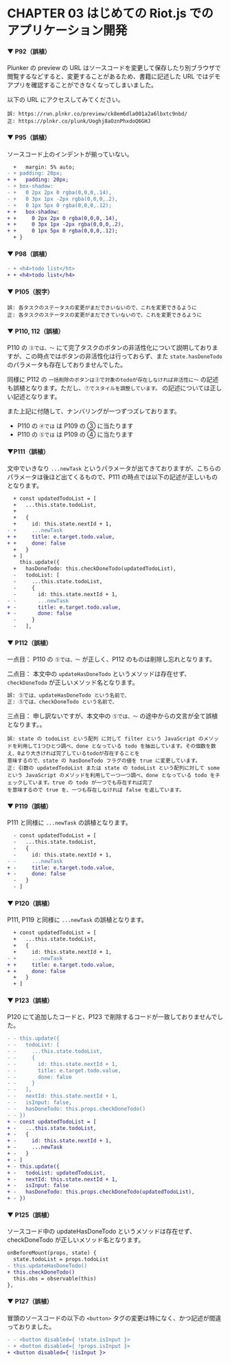 # CHAPTER 03 はじめての Riot.js でのアプリケーション開発

#### ▼ P92（誤植）

Plunker の preview の URL はソースコードを変更して保存したり別ブラウザで閲覧するなどすると、変更することがあるため、書籍に記述した URL ではデモアプリを確認することができなくなってしまいました。

以下の URL にアクセスしてみてください。

```
誤: https://run.plnkr.co/preview/ck8em6dla001a2a6lbxtc9nbd/
正: https://plnkr.co/plunk/Uoghj8aOznPhxdoQ6GHJ
```

#### ▼ P95（誤植）

ソースコード上のインデントが揃っていない。

```diff
  +   margin: 5% auto;
- + padding: 20px;
+ +   padding: 20px;
- + box-shadow:
- +   0 2px 2px 0 rgba(0,0,0,.14),
- +   0 3px 1px -2px rgba(0,0,0,.2),
- +   0 1px 5px 0 rgba(0,0,0,.12);
+ +   box-shadow:
+ +     0 2px 2px 0 rgba(0,0,0,.14),
+ +     0 3px 1px -2px rgba(0,0,0,.2),
+ +     0 1px 5px 0 rgba(0,0,0,.12);
  + }
```

#### ▼ P98（誤植）

```diff
- + <h4>todo list</ht>
+ + <h4>todo list</h4>
```

#### ▼ P105（脱字）

```
誤: 各タスクのステータスの変更がまだできいないので、これを変更できるように
正: 各タスクのステータスの変更がまだできていないので、これを変更できるように
```

#### ▼ P110, 112（誤植）

P110 の `③では、〜` にて完了タスクのボタンの非活性化について説明しておりますが、この時点ではボタンの非活性化は行っておらず、また `state.hasDoneTodo` のパラメータも存在しておりませんでした。

同様に P112 の `一括削除のボタンは③で対象のtodoが存在しなければ非活性に〜` の記述も誤植となります。ただし、`⑦でスタイルを調整しています。` の記述については正しい記述となります。

また上記に付随して、ナンバリングが一つずつズレております。

- P110 の `④では` は P109 の ③ に当たります
- P110 の `⑤では` は P109 の ④ に当たります

#### ▼P111（誤植）

文中でいきなり `...newTask` というパラメータが出てきておりますが、こちらのパラメータは後ほど出てくるもので、P111 の時点では以下の記述が正しいものとなります。

```diff
  + const updatedTodoList = [
  +   ...this.state.todoList,
  +
  +   {
  +     id: this.state.nextId + 1,
- +     ...newTask
+ +     title: e.target.todo.value,
+ +     done: false
  +   }
  + ]
    this.update({
  +   hasDoneTodo: this.checkDoneTodo(updatedTodoList),
  -   todoList: [
  -     ...this.state.todoList,
  -     {
  -       id: this.state.nextId + 1,
- -       ...newTask
+ -       title: e.target.todo.value,
+ -       done: false
  -     }
  -   ],
```

#### ▼ P112（誤植）

一点目：
P110 の `⑤では、〜` が正しく、P112 のものは削除し忘れとなります。

二点目：
本文中の `updateHasDoneTodo` というメソッドは存在せず、`checkDoneTodo` が正しいメソッド名となります。

```diff
誤: ⑤では、updateHasDoneTodo という名前で、
正: ⑤では、checkDoneTodo という名前で、
```

三点目：
申し訳ないですが、本文中の `⑤では、〜` の途中からの文言が全て誤植となります。。

```
誤: state の todoList という配列 に対して filter という JavaScript のメソッドを利用して1つひとつ調べ、done となっている todo を抽出しています。その個数を数え、0より大きければ完了しているtodoが存在することを
意味するので、state の hasDoneTodo フラグの値を true に変更しています。
正: 引数の updatedTodoList または state の todoList という配列に対して some という JavaScript のメソッドを利用して一つ一つ調べ、done となっている todo をチェックしています。true の todo が一つでも存在すれば完了
を意味するので true を、一つも存在しなければ false を返しています。
```

#### ▼ P119（誤植）

P111 と同様に `...newTask` の誤植となります。

```diff
  - const updatedTodoList = [
  -   ...this.state.todoList,
  -   {
  -     id: this.state.nextId + 1,
- -     ...newTask
+ -     title: e.target.todo.value,
+ -     done: false
  -   }
  - ]
```

#### ▼ P120（誤植）

P111, P119 と同様に `...newTask` の誤植となります。

```diff
  + const updatedTodoList = [
  +   ...this.state.todoList,
  +   {
  +     id: this.state.nextId + 1,
- +     ...newTask
+ +     title: e.target.todo.value,
+ +     done: false
  +   }
  + ]
```

#### ▼ P123（誤植）

P120 にて追加したコードと、P123 で削除するコードが一致しておりませんでした。

```diff
- - this.update({
- -   todoList: [
- -     ...this.state.todoList,
- -     {
- -       id: this.state.nextId + 1,
- -       title: e.target.todo.value,
- -       done: false
- -     }
- -   ],
- -   nextId: this.state.nextId + 1,
- -   isInput: false,
- -   hasDoneTodo: this.props.checkDoneTodo()
- - })
+ - const updatedTodoList = [
+ -   ...this.state.todoList,
+ -   {
+ -     id: this.state.nextId + 1,
+ -     ...newTask
+ -   }
+ - ]
+ - this.update({
+ -   todoList: updatedTodoList,
+ -   nextId: this.state.nextId + 1,
+ -   isInput: false
+ -   hasDoneTodo: this.props.checkDoneTodo(updatedTodoList),
+ - })
```

#### ▼ P125（誤植）

ソースコード中の updateHasDoneTodo というメソッドは存在せず、checkDoneTodo が正しいメソッド名となります。

```diff
onBeforeMount(props, state) {
  state.todoList = props.todoList
- this.updateHasDoneTodo()
+ this.checkDoneTodo()
  this.obs = observable(this)
},
```

#### ▼ P127（誤植）

冒頭のソースコードの以下の `<button>` タグの変更は特になく、かつ記述が間違っておりました。

```diff
- - <button disabled={ !state.isInput }>
- + <button disabled={ !props.isInput }>
+ <button disabled={ !isInput }>
```
